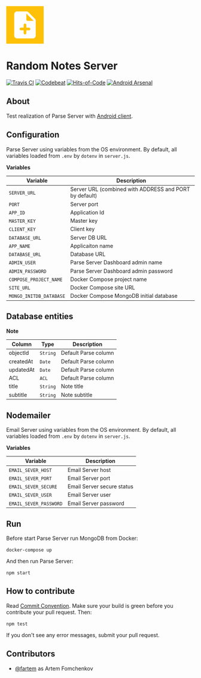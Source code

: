 <img src="media/logo/ic_app.png" height="100px" />

Random Notes Server
=============

[![Travis CI](https://travis-ci.org/fartem/parse-test-server.svg?branch=master)](https://travis-ci.org/fartem/parse-test-server)
[![Codebeat](https://codebeat.co/badges/67b13aeb-4d1e-4fe2-b1ec-07d746983205)](https://codebeat.co/projects/github-com-fartem-parse-test-server-master)
[![Hits-of-Code](https://hitsofcode.com/github/fartem/parse-test-server)](https://hitsofcode.com/view/github/fartem/parse-test-server)
[![Android Arsenal](https://img.shields.io/badge/Android%20Arsenal-Android%20Parse%20Server%20Client-brightgreen.svg?style=flat)](https://android-arsenal.com/details/3/7906)

About
-------------

Test realization of Parse Server with [Android client](https://github.com/fartem/parse-android-test-app).

Configuration
-------------

Parse Server using variables from the OS environment. By default, all variables loaded from `.env` by `dotenv` in `server.js`.

__Variables__

| Variable  | Description |
| ------------- | ------------- |
| `SERVER_URL` | Server URL (combined with ADDRESS and PORT by default) |
| `PORT` | Server port |
| `APP_ID` | Application Id |
| `MASTER_KEY` | Master key |
| `CLIENT_KEY` | Client key |
| `DATABASE_URL` | Server DB URL |
| `APP_NAME` | Applicaiton name |
| `DATABASE_URL` | Database URL |
| `ADMIN_USER` | Parse Server Dashboard admin name |
| `ADMIN_PASSWORD` | Parse Server Dashboard admin password |
| `COMPOSE_PROJECT_NAME` | Docker Compose project name |
| `SITE_URL` | Docker Compose site URL |
| `MONGO_INITDB_DATABASE` | Docker Compose MongoDB initial database |

Database entities
-------------

__Note__

| Column | Type | Description |
| --- | --- | --- |
| objectId | `String` | Default Parse column |
| createdAt | `Date` | Default Parse column |
| updatedAt | `Date` | Default Parse column |
| ACL | `ACL` | Default Parse column |
| title | `String` | Note title |
| subtitle | `String` | Note subtitle |

Nodemailer
-------------

Email Server using variables from the OS environment. By default, all variables loaded from `.env` by `dotenv` in `server.js`.

__Variables__

| Variable  | Description |
| ------------- | ------------- |
| `EMAIL_SEVER_HOST` | Email Server host |
| `EMAIL_SEVER_PORT` | Email Server port |
| `EMAIL_SEVER_SECURE` | Email Server secure status |
| `EMAIL_SEVER_USER` | Email Server user |
| `EMAIL_SEVER_PASSWORD` | Email Server password |

Run
-------------

Before start Parse Server run MongoDB from Docker:

```shell
docker-compose up
```

And then run Parse Server:
```shell
npm start
```

How to contribute
-------------

Read [Commit Convention](https://github.com/fartem/repository-rules/blob/master/commit-convention/COMMIT_CONVENTION.md). Make sure your build is green before you contribute your pull request. Then:

```shell
npm test
```

If you don't see any error messages, submit your pull request.

Contributors
-------------

* [@fartem](https://github.com/fartem) as Artem Fomchenkov
